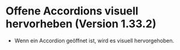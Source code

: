 # Offene Accordions visuell hervorheben (Version 1.33.2)

- Wenn ein Accordion geöffnet ist, wird es visuell hervorgehoben.
